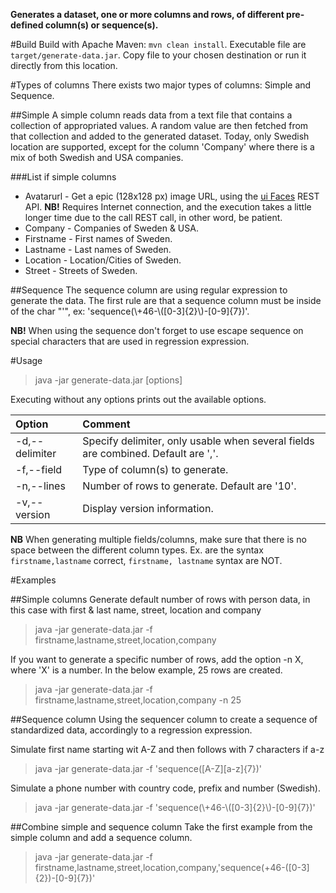 **Generates a dataset, one or more columns and rows, of different pre-defined column(s) or sequence(s).**

#Build
Build with Apache Maven: `mvn clean install`. Executable file are `target/generate-data.jar`. Copy file to your chosen destination or run it directly from this location.

#Types of columns
There exists two major types of columns: Simple and Sequence.

##Simple
A simple column reads data from a text file that contains a collection of appropriated values. A random value are then fetched from that collection and added to the generated dataset. Today, only Swedish location are supported, except for  the column 'Company' where there is a mix of both Swedish and USA companies.

###List if simple columns
- Avatarurl - Get a epic (128x128 px) image URL, using the [ui Faces](http://uifaces.com) REST API. **NB!** Requires Internet connection, and the execution takes a little longer time due to the call REST call, in other word, be patient.   
- Company - Companies of Sweden & USA.
- Firstname - First names of Sweden.
- Lastname - Last names of Sweden.
- Location - Location/Cities of Sweden.
- Street - Streets of Sweden.

##Sequence
The sequence column are using regular expression to generate the data. 
The first rule are that a sequence column must be inside of the char "'", ex: 'sequence(\\+46-\\([0-3]{2}\\)-[0-9]{7})'.

**NB!** When using the sequence don't forget to use escape sequence on special characters that are used in regression expression.

#Usage
> java -jar generate-data.jar [options]

Executing without any options prints out the available options.

Option               | Comment
:--------------------| :-------------
-d,--delimiter <arg> | Specify delimiter, only usable when several fields are combined. Default are ','.
-f,--field <arg>     | Type of column(s) to generate.
-n,--lines <arg>     | Number of rows to generate. Default are '10'.
-v,--version         | Display version information.

**NB** When generating multiple fields/columns, make sure that there is no space between the different column types. Ex. are the syntax `firstname,lastname` correct, `firstname, lastname` syntax are NOT.

#Examples

##Simple columns
Generate default number of rows with person data, in this case with first & last name, street, location and company

> java -jar generate-data.jar -f firstname,lastname,street,location,company

If you want to generate a specific number of rows, add the option -n X, where 'X' is a number. In the below example, 25 rows are created.

> java -jar generate-data.jar -f firstname,lastname,street,location,company -n 25

##Sequence column
Using the sequencer column to create a sequence of standardized data, accordingly to a regression expression.

Simulate first name starting wit A-Z and then follows with 7 characters if a-z

> java -jar generate-data.jar -f 'sequence([A-Z][a-z]{7})'

Simulate a phone number with country code, prefix and number (Swedish).

> java -jar generate-data.jar -f 'sequence(\\+46-\\([0-3]{2}\\)-[0-9]{7})'

##Combine simple and sequence column
Take the first example from the simple column and add a sequence column.

> java -jar generate-data.jar -f firstname,lastname,street,location,company,'sequence(\+46-\([0-3]{2}\)-[0-9]{7})'